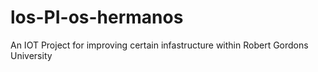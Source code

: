 # los-PI-os-hermanos
An IOT Project for improving certain infastructure within Robert Gordons University 
